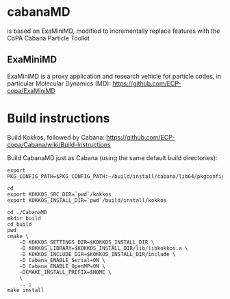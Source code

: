 # cabanaMD

is based on ExaMiniMD, modified to incrementally replace features with
the CoPA Cabana Particle Toolkit



## ExaMiniMD

ExaMiniMD is a proxy application and research vehicle for 
particle codes, in particular Molecular Dynamics (MD): 
https://github.com/ECP-copa/ExaMiniMD



# Build instructions

Build Kokkos, followed by Cabana:
https://github.com/ECP-copa/Cabana/wiki/Build-Instructions

Build CabanaMD just as Cabana (using the same default build directories):
```
export PKG_CONFIG_PATH=$PKG_CONFIG_PATH:~/build/install/cabana/lib64/pkgconfig

cd
export KOKKOS_SRC_DIR=`pwd`/kokkos
export KOKKOS_INSTALL_DIR=`pwd`/build/install/kokkos

cd ./CabanaMD
mkdir build
cd build
pwd
cmake \
    -D KOKKOS_SETTINGS_DIR=$KOKKOS_INSTALL_DIR \
    -D KOKKOS_LIBRARY=$KOKKOS_INSTALL_DIR/lib/libkokkos.a \
    -D KOKKOS_INCLUDE_DIR=$KOKKOS_INSTALL_DIR/include \
    -D Cabana_ENABLE_Serial=ON \
    -D Cabana_ENABLE_OpenMP=ON \
    -DCMAKE_INSTALL_PREFIX=$HOME \
    \
    .. ;
make install
```